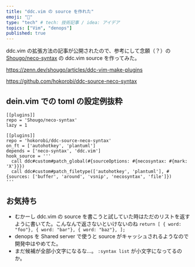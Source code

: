 ```yaml
---
title: "ddc.vim の source を作れた"
emoji: "🐙"
type: "tech" # tech: 技術記事 / idea: アイデア
topics: ["Vim", "denops"]
published: true
---
```


ddc.vim の拡張方法の記事が公開されたので、参考にして念願（？）の [Shougo/neco-syntax](https://github.com/Shougo/neco-syntax) の ddc.vim source を作ってみた。

https://zenn.dev/shougo/articles/ddc-vim-make-plugins

https://github.com/hokorobi/ddc-source-neco-syntax

## dein.vim での toml の設定例抜粋

```vim
[[plugins]]
repo = 'Shougo/neco-syntax'
lazy = 1

[[plugins]]
repo = 'hokorobi/ddc-source-neco-syntax'
on_ft = ['autohotkey', 'plantuml']
depends = ['neco-syntax', 'ddc.vim']
hook_source = '''
  call ddc#custom#patch_global(#{sourceOptions: #{necosyntax: #{mark: 'X'}}})
  call ddc#custom#patch_filetype(['autohotkey', 'plantuml'], #{sources: ['buffer', 'around', 'vsnip', 'necosyntax', 'file']})
'''
```

## お気持ち

- むかーし ddc.vim の source を書こうと試していた時はただのリストを返すように書いてた。こんなんで返さないといけないのね `return [ { word: "foo"}, { word: "bar"}, { word: "baz"}, ];`
- denops を Shared server で使うと source がキャッシュされるようなので開発中はやめてた。
- まだ候補が全部小文字になるな…。 `:syntax list` が小文字になってるのか。


